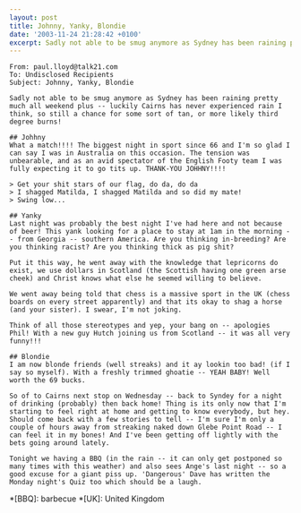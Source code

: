 ```yaml
---
layout: post
title: Johnny, Yanky, Blondie
date: '2003-11-24 21:28:42 +0100'
excerpt: Sadly not able to be smug anymore as Sydney has been raining pretty much all weekend plus -- luckily Cairns has never experienced rain I think, so still a chance for some sort of tan, or more likely third degree burns!
---
```

    From: paul.lloyd@talk21.com
    To: Undisclosed Recipients
    Subject: Johnny, Yanky, Blondie

    Sadly not able to be smug anymore as Sydney has been raining pretty much all weekend plus -- luckily Cairns has never experienced rain I think, so still a chance for some sort of tan, or more likely third degree burns!

    ## Johhny
    What a match!!!! The biggest night in sport since 66 and I'm so glad I can say I was in Australia on this occasion. The tension was unbearable, and as an avid spectator of the English Footy team I was fully expecting it to go tits up. THANK-YOU JOHHNY!!!!

    > Get your shit stars of our flag, do da, do da
    > I shagged Matilda, I shagged Matilda and so did my mate!
    > Swing low...

    ## Yanky
    Last night was probably the best night I've had here and not because of beer! This yank looking for a place to stay at 1am in the morning -- from Georgia -- southern America. Are you thinking in-breeding? Are you thinking racist? Are you thinking thick as pig shit?

    Put it this way, he went away with the knowledge that lepricorns do exist, we use dollars in Scotland (the Scottish having one green arse cheek) and Christ knows what else he seemed willing to believe.

    We went away being told that chess is a massive sport in the UK (chess boards on every street apparently) and that its okay to shag a horse (and your sister). I swear, I'm not joking.

    Think of all those stereotypes and yep, your bang on -- apologies Phil! With a new guy Hutch joining us from Scotland -- it was all very funny!!!

    ## Blondie
    I am now blonde friends (well streaks) and it ay lookin too bad! (if I say so myself). With a freshly trimmed ghoatie -- YEAH BABY! Well worth the 69 bucks.

    So of to Cairns next stop on Wednesday -- back to Syndey for a night of drinking (probably) then back home! Thing is its only now that I'm starting to feel right at home and getting to know everybody, but hey. Should come back with a few stories to tell -- I'm sure I'm only a couple of hours away from streaking naked down Glebe Point Road -- I can feel it in my bones! And I've been getting off lightly with the bets going around lately.

    Tonight we having a BBQ (in the rain -- it can only get postponed so many times with this weather) and also sees Ange's last night -- so a good excuse for a giant piss up. 'Dangerous' Dave has written the Monday night's Quiz too which should be a laugh.

*[BBQ]: barbecue
*[UK]: United Kingdom
